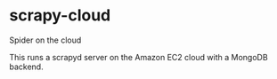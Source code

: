 # scrapy-cloud
 Spider on the cloud
 
 This runs a scrapyd server on the Amazon EC2 cloud with a MongoDB backend.
